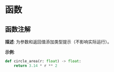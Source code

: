 # 函数





## 函数注解
**描述**: 为参数和返回值添加类型提示（不影响实际运行）。  

**示例**:
```python
def circle_area(r: float) -> float:
    return 3.14 * r ** 2
```


